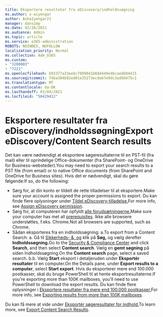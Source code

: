 ```yaml
---
title: Eksportere resultater fra eDiscovery/indholdssøgning
ms.author: v-aiyengar
author: AshaIyengar21
manager: dansimp
ms.date: 02/26/2021
ms.audience: Admin
ms.topic: article
ms.service: o365-administration
ROBOTS: NOINDEX, NOFOLLOW
localization_priority: Normal
ms.collection: Adm_O365
ms.custom:
- "3200003"
- "7221"
ms.openlocfilehash: b93377a33eebc7899041b684449e46caedb04415
ms.sourcegitcommit: f4ba304b92ed01e35273ecda67e9dc3ad9d475c1
ms.translationtype: MT
ms.contentlocale: da-DK
ms.lasthandoff: 03/04/2021
ms.locfileid: "50429412"
---
```

# <a name="export-ediscoverycontent-search-results"></a><span data-ttu-id="d34f2-102">Eksportere resultater fra eDiscovery/indholdssøgning</span><span class="sxs-lookup"><span data-stu-id="d34f2-102">Export eDiscovery/Content Search results</span></span>

<span data-ttu-id="d34f2-103">Det kan være nødvendigt at eksportere søgeresultaterne til en PST-fil (fra mail) eller til oprindelige Office-dokumenter (fra SharePoint- og OneDrive for Business-websteder).</span><span class="sxs-lookup"><span data-stu-id="d34f2-103">You may need to export your search results to a PST file (from email) or to native Office documents (from SharePoint and OneDrive for Business sites).</span></span> <span data-ttu-id="d34f2-104">Hvis det er nødvendigt, skal du gøre følgende:</span><span class="sxs-lookup"><span data-stu-id="d34f2-104">If so, do the following:</span></span>

- <span data-ttu-id="d34f2-105">Sørg for, at din konto er tildelt de rette tilladelser til at eksportere.</span><span class="sxs-lookup"><span data-stu-id="d34f2-105">Make sure your account is assigned the proper permissions to export.</span></span> <span data-ttu-id="d34f2-106">Du kan finde flere oplysninger under [Tildel eDiscovery-tilladelse.](https://go.microsoft.com/fwlink/?linkid=2102406)</span><span class="sxs-lookup"><span data-stu-id="d34f2-106">For more info, see [Assign eDiscovery permission](https://go.microsoft.com/fwlink/?linkid=2102406).</span></span>
- <span data-ttu-id="d34f2-107">Sørg for, at computeren har opfyldt [alle forudsætningerne.](https://docs.microsoft.com/office365/securitycompliance/export-search-results#before-you-begin)</span><span class="sxs-lookup"><span data-stu-id="d34f2-107">Make sure your computer has met all [prerequisites](https://docs.microsoft.com/office365/securitycompliance/export-search-results#before-you-begin).</span></span> <span data-ttu-id="d34f2-108">Ikke alle browsere understøttes, f.eks. Chrome.</span><span class="sxs-lookup"><span data-stu-id="d34f2-108">Not all browsers are supported, such as Chrome.</span></span>
- <span data-ttu-id="d34f2-109">Sådan eksporteres fra en indholdssøgning: a.</span><span class="sxs-lookup"><span data-stu-id="d34f2-109">To export from a Content Search: a.</span></span> <span data-ttu-id="d34f2-110">Gå til [Sikkerheds- &, og](https://protection.office.com/contentsearch) klik på **Søg,** og vælg derefter **Indholdssøgning.**</span><span class="sxs-lookup"><span data-stu-id="d34f2-110">Go to the [Security & Compliance Center](https://protection.office.com/contentsearch) and click **Search**, and then select **Content search**.</span></span> <span data-ttu-id="d34f2-111">Vælg en **gemt søgning** på siden Indholdssøgning.</span><span class="sxs-lookup"><span data-stu-id="d34f2-111">On the **Content search** page, select a saved search.</span></span>
    <span data-ttu-id="d34f2-112">b.</span><span class="sxs-lookup"><span data-stu-id="d34f2-112">b.</span></span> <span data-ttu-id="d34f2-113">Vælg **Start** eksport i detaljeruden under **Eksportér resultater** til en computer.</span><span class="sxs-lookup"><span data-stu-id="d34f2-113">On the Details pane, under **Export results to a computer**, select **Start export**.</span></span> <span data-ttu-id="d34f2-114">Hvis du eksporterer mere end 100.000 postkasser, skal du bruge PowerShell til at hente eksportresultaterne.</span><span class="sxs-lookup"><span data-stu-id="d34f2-114">If you're exporting more than 100K mailboxes, you'll need to use PowerShell to download the export results.</span></span> <span data-ttu-id="d34f2-115">Du kan finde flere oplysninger i [Eksportere resultater fra mere end 100.000 postkasser.](https://go.microsoft.com/fwlink/?linkid=2143861)</span><span class="sxs-lookup"><span data-stu-id="d34f2-115">For more info, see [Exporting results from more than 100K mailboxes](https://go.microsoft.com/fwlink/?linkid=2143861).</span></span>

<span data-ttu-id="d34f2-116">Du kan få mere at vide under [Eksportér søgeresultater for indhold.](https://go.microsoft.com/fwlink/?linkid=2102118)</span><span class="sxs-lookup"><span data-stu-id="d34f2-116">To learn more, see [Export Content Search Results](https://go.microsoft.com/fwlink/?linkid=2102118).</span></span>